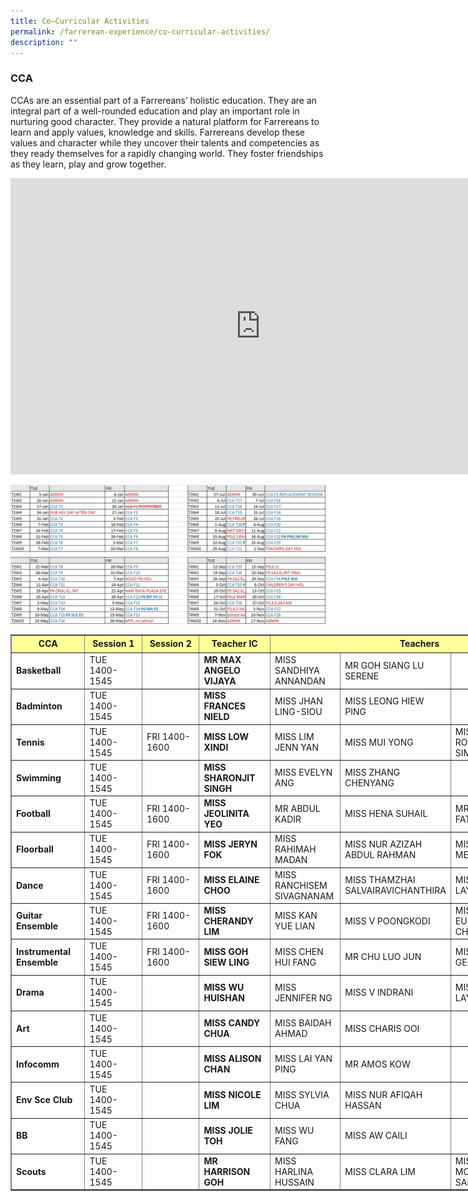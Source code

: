 ```yaml
---
title: Co–Curricular Activities
permalink: /farrerean-experience/co-curricular-activities/
description: ""
---
```

### CCA


CCAs are an essential part of a Farrereans’ holistic education. They are an integral part of a well-rounded education and play an important role in nurturing good character. They provide a natural platform for Farrereans to learn and apply values, knowledge and skills. Farrereans develop these values and character while they uncover their talents and competencies as they ready themselves for a rapidly changing world. They foster friendships as they learn, play and grow together.

<center><iframe allowfullscreen="true" height="474" width="800" frameborder="0" src="https://docs.google.com/presentation/d/e/2PACX-1vQ2ULwwMScxUIsW0Sd9P-oDEceA5UIBLlvj95Vf2JHSEZFoAqzCz2rEYMpkAzqqG-zK0Qt7Y7lw1vJW/embed?start=true&amp;loop=true&amp;delayms=3000"></iframe>

![CCA Schedule 2023](/images/2023%20CCA%20Schedule.jpeg)</center>

<style type="text/css">.tg  {border-collapse:collapse;border-color:#93a1a1;border-spacing:0;}
.tg td{background-color:#fdf6e3;border-color:#93a1a1;border-style:solid;border-width:1px;color:#002b36;
  font-family:Arial, sans-serif;font-size:14px;overflow:hidden;padding:10px 5px;word-break:normal;}
.tg th{background-color:#657b83;border-color:#93a1a1;border-style:solid;border-width:1px;color:#fdf6e3;
  font-family:Arial, sans-serif;font-size:14px;font-weight:normal;overflow:hidden;padding:10px 5px;word-break:normal;}
.tg .tg-27gc{background-color:#ffffff;border-color:#000000;font-weight:bold;text-align:left;vertical-align:middle}
.tg .tg-tgze{background-color:#ffffff;border-color:#000000;font-weight:bold;text-align:left;vertical-align:top}
.tg .tg-befh{background-color:#ffffff;border-color:#000000;text-align:left;vertical-align:middle}
.tg .tg-kcwf{background-color:#c0c0c0;border-color:#000000;color:#000000;font-weight:bold;text-align:left;vertical-align:middle}
.tg .tg-dzq5{background-color:#c0c0c0;border-color:#000000;font-weight:bold;text-align:center;vertical-align:middle}
</style>
<table border="1" cellpadding="0" cellspacing="0" style="width:895px;" width="892">
	<colgroup>
		<col />
		<col />
		<col span="2" />
		<col />
		<col />
		<col />
		<col />
	</colgroup>
	<tbody>
		<tr height="22">
			<td style="height: 22px; width: 163px; text-align: center; background-color: rgb(255, 255, 153);"><strong>CCA</strong></td>
			<td style="width: 163px; text-align: center; height: 22px; background-color: rgb(255, 255, 153);"><strong>Session 1</strong></td>
			<td style="width: 163px; text-align: center; height: 22px; background-color: rgb(255, 255, 153);"><strong>Session 2</strong></td>
			<td style="width: 163px; text-align: center; height: 22px; background-color: rgb(255, 255, 153);"><strong>Teacher IC</strong></td>
			<td colspan="4" rowspan="1" style="width: 163px; text-align: center; height: 22px; background-color: rgb(255, 255, 153);"><strong>Teachers</strong></td>
		</tr>
		<tr height="33">
			<td height="33" style="height:33px;"><strong>Basketball</strong></td>
			<td>TUE 1400-1545</td>
			<td>&nbsp;</td>
			<td style="width:95px;"><strong>MR MAX ANGELO VIJAYA</strong></td>
			<td style="width:109px;">MISS SANDHIYA ANNANDAN</td>
			<td style="width:109px;">MR GOH SIANG LU SERENE</td>
			<td style="width:109px;">&nbsp;</td>
			<td style="width:116px;">&nbsp;</td>
		</tr>
		<tr height="33">
			<td height="33" style="height:33px;"><strong>Badminton</strong></td>
			<td>TUE 1400-1545</td>
			<td>&nbsp;</td>
			<td style="width:95px;"><strong>MISS FRANCES NIELD</strong></td>
			<td style="width:109px;">MISS JHAN LING-SIOU</td>
			<td style="width:109px;">MISS LEONG HIEW PING</td>
			<td>&nbsp;</td>
			<td>&nbsp;</td>
		</tr>
		<tr height="33">
			<td height="33" style="height:33px;"><strong>Tennis</strong></td>
			<td>TUE 1400-1545</td>
			<td>FRI 1400-1600</td>
			<td style="width:95px;"><strong>MISS LOW XINDI</strong></td>
			<td style="width:109px;">MISS LIM JENN YAN</td>
			<td style="width:109px;">MISS MUI YONG</td>
			<td style="width:109px;">MISS ROCHELLE SIM</td>
			<td style="width:116px;">&nbsp;</td>
		</tr>
		<tr height="33">
			<td height="33" style="height:33px;"><strong>Swimming</strong></td>
			<td>TUE 1400-1545</td>
			<td>&nbsp;</td>
			<td style="width:95px;"><strong>MISS SHARONJIT SINGH</strong></td>
			<td style="width:109px;">MISS EVELYN ANG</td>
			<td style="width:109px;">MISS ZHANG CHENYANG</td>
			<td style="width:109px;">&nbsp;</td>
			<td>&nbsp;</td>
		</tr>
		<tr height="33">
			<td height="33" style="height:33px;"><strong>Football</strong></td>
			<td>TUE 1400-1545</td>
			<td>FRI 1400-1600</td>
			<td style="width:95px;"><strong>MISS JEOLINITA YEO</strong></td>
			<td style="width:109px;">MR ABDUL KADIR</td>
			<td style="width:109px;">MISS HENA SUHAIL</td>
			<td style="width:109px;">MR LEE KIM FATT</td>
			<td>MR RAVINDER SINGH</td>
		</tr>
		<tr height="33">
			<td height="33" style="height:33px;"><strong>Floorball</strong></td>
			<td>TUE 1400-1545</td>
			<td>FRI 1400-1600</td>
			<td style="width:95px;"><strong>MISS JERYN FOK&nbsp;</strong></td>
			<td style="width:109px;">MISS RAHIMAH MADAN</td>
			<td style="width:109px;">MISS NUR AZIZAH ABDUL RAHMAN</td>
			<td style="width:109px;">MISS CHUA MEI HUA</td>
			<td style="width:116px;">MISS VANESSA OH</td>
		</tr>
		<tr height="33">
			<td height="33" style="height:33px;"><strong>Dance</strong></td>
			<td>TUE 1400-1545</td>
			<td>FRI 1400-1600</td>
			<td style="width:95px;"><strong>MISS ELAINE CHOO</strong></td>
			<td style="width:109px;">MISS RANCHISEM SIVAGNANAM</td>
			<td style="width:109px;">MISS THAMZHAI SALVAIRAVICHANTHIRA</td>
			<td style="width:109px;">MISS CHUA LAY PENG</td>
			<td>&nbsp;</td>
		</tr>
		<tr height="33">
			<td height="33" style="height:33px;"><strong>Guitar Ensemble</strong></td>
			<td>TUE 1400-1545</td>
			<td>FRI 1400-1600</td>
			<td style="width:95px;"><strong>MISS CHERANDY LIM</strong></td>
			<td style="width:109px;">MISS KAN YUE LIAN</td>
			<td style="width:109px;">MISS V POONGKODI</td>
			<td style="width:109px;">MISS EUNICE CHEW</td>
			<td>&nbsp;</td>
		</tr>
		<tr height="33">
			<td height="33" style="height:33px;"><strong>Instrumental Ensemble</strong></td>
			<td>TUE 1400-1545</td>
			<td>FRI 1400-1600</td>
			<td style="width:95px;"><strong>MISS GOH SIEW LING</strong></td>
			<td style="width:109px;">MISS CHEN HUI FANG</td>
			<td style="width:109px;">MR CHU LUO JUN</td>
			<td style="width:109px;">MISS TAN GEOK MEI</td>
			<td>&nbsp;</td>
		</tr>
		<tr height="32">
			<td height="32" style="height:33px;"><strong>Drama</strong></td>
			<td>TUE 1400-1545</td>
			<td>&nbsp;</td>
			<td style="width:95px;"><strong>MISS WU HUISHAN</strong></td>
			<td style="width:109px;">MISS JENNIFER NG</td>
			<td style="width:109px;">MISS V INDRANI</td>
			<td style="width:109px;">MISS TAN LAY HUA&nbsp;</td>
			<td style="width:116px;">&nbsp;</td>
		</tr>
		<tr height="33">
			<td height="33" style="height:33px;"><strong>Art</strong></td>
			<td>TUE 1400-1545</td>
			<td>&nbsp;</td>
			<td style="width:95px;"><strong>MISS CANDY CHUA</strong></td>
			<td style="width:109px;">MISS BAIDAH AHMAD</td>
			<td style="width:109px;">MISS CHARIS OOI</td>
			<td style="width:109px;">&nbsp;</td>
			<td style="width:116px;">&nbsp;</td>
		</tr>
		<tr height="33">
			<td height="33" style="height:33px;"><strong>Infocomm</strong></td>
			<td>TUE 1400-1545</td>
			<td>&nbsp;</td>
			<td style="width:95px;"><strong>MISS ALISON CHAN</strong></td>
			<td style="width:109px;">MISS LAI YAN PING</td>
			<td style="width:109px;">MR AMOS KOW</td>
			<td style="width:109px;">&nbsp;</td>
			<td>&nbsp;</td>
		</tr>
		<tr height="33">
			<td height="33" style="height:33px;"><strong>Env Sce Club</strong></td>
			<td>TUE 1400-1545</td>
			<td>&nbsp;</td>
			<td style="width:95px;"><strong>MISS NICOLE LIM</strong></td>
			<td style="width:109px;">MISS SYLVIA CHUA</td>
			<td style="width:109px;">MISS NUR AFIQAH HASSAN</td>
			<td style="width:109px;">&nbsp;</td>
			<td>&nbsp;</td>
		</tr>
		<tr height="32">
			<td height="32" style="height:33px;"><strong>BB</strong></td>
			<td>TUE 1400-1545</td>
			<td>&nbsp;</td>
			<td style="width:95px;"><strong>MISS JOLIE TOH</strong></td>
			<td style="width:109px;">MISS WU FANG</td>
			<td style="width:109px;">MISS AW CAILI</td>
			<td style="width:109px;">&nbsp;</td>
			<td style="width:116px;">&nbsp;</td>
		</tr>
		<tr height="33">
			<td height="33" style="height:33px;"><strong>Scouts</strong></td>
			<td>TUE 1400-1545</td>
			<td>&nbsp;</td>
			<td style="width:95px;"><strong>MR HARRISON GOH</strong></td>
			<td style="width:109px;">MISS HARLINA HUSSAIN</td>
			<td style="width:109px;">MISS CLARA LIM</td>
			<td style="width:109px;">MISS MONISHA SAMDAS</td>
			<td>&nbsp;</td>
		</tr>
	</tbody>
</table>
